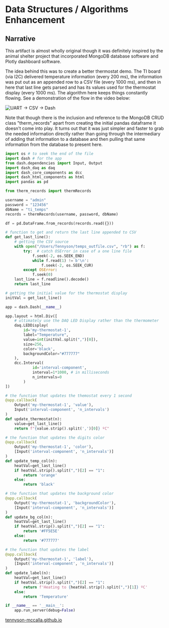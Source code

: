 # Data Structures / Algorithms Enhancement

## Narrative

This artifact is almost wholly original though it was definitely inspired by the animal shelter project that incorporated MongoDB database software and Plotly dashboard software.

The idea behind this was to create a better thermostat demo. The TI board (via I2C) delivered temperature information (every 200 ms), the information was put out as an appended row to a CSV file (every 1000 ms), and then in here that last line gets parsed and has its values used for the thermostat display (every 1000 ms). The algorithm here keeps things constantly flowing. See a demonstration of the flow in the video below:

![UART -> CSV -> Dash]({{site.url}})

Note that though there is the inclusion and reference to the MongoDB CRUD class "therm_records" apart from creating the initial pandas dataframe it doesn't come into play. It turns out that it was just simpler and faster to grab the needed information directly rather than going through the intermediary of adding that information to a database and then pulling that same information from the database to present here.

```python
import os # to seek the end of the file
import dash # for the app
from dash.dependencies import Input, Output
import dash_daq as daq
import dash_core_components as dcc
import dash_html_components as html
import pandas as pd

from therm_records import thermRecords

username = "admin"
password = "123456"
dbName = "ti_temps"
records = thermRecords(username, password, dbName)

df = pd.DataFrame.from_records(records.read({}))

# function to get and return the last line appended to CSV
def get_last_line():
    # getting the CSV source
    with open("/Users/Tennyson/temps_outfile.csv", "rb") as f:
        try:  # catch OSError in case of a one line file 
            f.seek(-2, os.SEEK_END)
            while f.read(1) != b'\n':
                f.seek(-2, os.SEEK_CUR)
        except OSError:
            f.seek(0)
    last_line = f.readline().decode()
    return last_line

# getting the initial value for the thermostat display
initVal = get_last_line()

app = dash.Dash(__name__)

app.layout = html.Div([
    # ultimately use the DAQ LED Display rather than the thermometer
    daq.LEDDisplay(
        id='my-thermostat-1',
        label="Temperature",
        value=int(initVal.split(",")[0]),
        size=256,
        color='black',
        backgroundColor="#777777"
    ),
    dcc.Interval(
            id='interval-component',
            interval=1*1000, # in milliseconds
            n_intervals=0
        )
])

# the function that updates the themostat every 1 second
@app.callback(
    Output('my-thermostat-1', 'value'),
    Input('interval-component', 'n_intervals')
)
def update_thermostat(n):
    value=get_last_line()
    return f"{value.strip().split(',')[0]} ºC"

# the function that updates the digits color
@app.callback(
    Output('my-thermostat-1', 'color'),
    [Input('interval-component', 'n_intervals')]
)
def update_temp_col(n):
    heatVal=get_last_line()
    if heatVal.strip().split(",")[2] == "1":
        return 'orange'
    else:
        return 'black'

# the function that updates the background color
@app.callback(
    Output('my-thermostat-1', 'backgroundColor'),
    [Input('interval-component', 'n_intervals')]
)
def update_bg_col(n):
    heatVal=get_last_line()
    if heatVal.strip().split(",")[2] == "1":
        return '#FF5E5E'
    else:
        return '#777777'

# the function that updates the label
@app.callback(
    Output('my-thermostat-1', 'label'),
    [Input('interval-component', 'n_intervals')]
)
def update_label(n):
    heatVal=get_last_line()
    if heatVal.strip().split(",")[2] == "1":
        return f'Heating to {heatVal.strip().split(",")[1]} ºC'
    else:
        return 'Temperature'

if __name__ == '__main__':
    app.run_server(debug=False)
```
[tennyson-mccalla.github.io](https://tennyson-mccalla.github.io)
